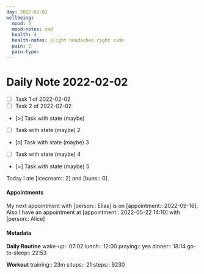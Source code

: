 ```yaml
---
day: 2022-02-02
wellbeing:
  mood: 2
  mood-notes: sad
  health: 4
  health-notes: slight headaches right side
  pain: 2
  pain-type: 
---
```


# Daily Note 2022-02-02

- [ ] Task 1 of 2022-02-02
- [ ] Task 2 of 2022-02-02
- [>] Task with state (maybe)
- [ ] Task with state (maybe) 2
- [o] Task with state (maybe) 3
- [ ] Task with state (maybe) 4
- [>] Task with state (maybe) 5

Today I ate [icecream:: 2] and [buns:: 0].

#### Appointments
My next appointment with [person:: Elias] is on [appointment:: 2022-09-16].
Also I have an appointment at [appointment:: 2022-05-22 14:10] with [person:: Alice]

#### Metadata

**Daily Routine**
wake-up:: 07:02
lunch:: 12:00
praying:: yes
dinner:: 18:14
go-to-sleep:: 22:53

**Workout**
training:: 23m
situps:: 21
steps:: 9230
